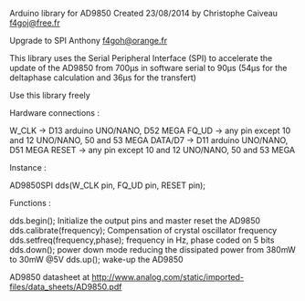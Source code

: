 Arduino library for AD9850
Created 23/08/2014 by Christophe Caiveau f4goj@free.fr

Upgrade to SPI Anthony f4goh@orange.fr

This library uses the Serial Peripheral Interface (SPI) to accelerate the update of the AD9850 from 700µs in software serial to 90µs (54µs for the deltaphase calculation and 36µs for the transfert)

Use this library freely

Hardware connections :

W_CLK -> D13 arduino UNO/NANO, D52 MEGA
FQ_UD -> any pin except 10 and 12 UNO/NANO, 50 and 53 MEGA
DATA/D7 -> D11 arduino UNO/NANO, D51 MEGA
RESET -> any pin except 10 and 12 UNO/NANO, 50 and 53 MEGA

Instance :

AD9850SPI dds(W_CLK pin, FQ_UD pin, RESET pin);

Functions :

dds.begin(); Initialize the output pins and master reset the AD9850
dds.calibrate(frequency); Compensation of crystal oscillator frequency
dds.setfreq(frequency,phase); frequency in Hz, phase coded on 5 bits
dds.down(); power down mode reducing the dissipated power from 380mW to 30mW @5V
dds.up(); wake-up the AD9850

AD9850 datasheet at http://www.analog.com/static/imported-files/data_sheets/AD9850.pdf
